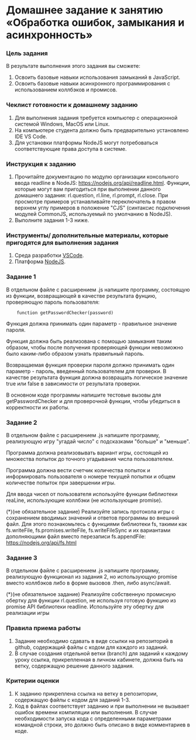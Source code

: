 # Домашнее задание к занятию «Обработка ошибок, замыкания и асинхронность»

### Цель задания


В результате выполнения этого задания вы сможете:

1. Освоить базовые навыки использования замыканий в JavaScript.
2. Освоить базовые навыки асинхронного программирования с использованием коллбэков и промисов.

### Чеклист готовности к домашнему заданию

1. Для выполнения задания требуется компьютер с операционной системой Windows, MacOS или Linux.
2. На компьютере студента должно быть предварительно установлено IDE VS Code.
3. Для установки платформы NodeJS могут потребоваться соответствующие права доступа в системе.

### Инструкция к заданию

1. Прочитайте документацию по модулю организации консольного ввода readline в NodeJS: https://nodejs.org/api/readline.html. Функции, которые могут вам пригодиться при выполнении данного домашнего задания: rl.question, rl.line, rl.prompt, rl.close. При просмотре примеров устанавливайте переключатель в правом верхнем углу примеров в положение "CJS" (синтаксис подключения модулей CommonJS, используемый по умолчанию в NodeJS).
2. Выполните задания 1-3 ниже.

### Инструменты/ дополнительные материалы, которые пригодятся для выполнения задания

1. Среда разработки [VSCode](https://code.visualstudio.com).
2. Платформа [NodeJS](https://nodejs.org/ru).

### Задание 1

В отдельном файле с расширением .js напишите программу, состоящую из функции, возвращающей в качестве результата фунцию, проверяющую пароль пользователя:
```
    function getPasswordChecker(password)
```
Функция должна принимать один параметр - правильное значение пароля.

Функция должна быть реализована с помощью замыкания таким образом, чтобы после получения проверяющей функции невозможно было каким-либо образом узнать правильный пароль. 

Возвращаемая функция проверки пароля должно принимать один параметр - пароль, введенный пользователем для проверки. В качестве результата функция должна возвращать логическое значение true или false в зависимости от результата проверки.

В основном коде программы напишите тестовые вызовы для getPasswordChecker и для проверочной функции, чтобы убедиться в корректности их работы.

### Задание 2
В отдельном файле с расширением .js напишите программу, реализующую игру "угадай число" с подсказками "больше" и "меньше". 

Программа должна реализовывать вариант игры, состоящей из множества попыток до точного угадывания числа пользователем.

Программа должна вести счетчик количества попыток и информировать пользователя о номере текущей попытки и общем количестве попыток при завершении игры.

Для ввода чисел от пользователя используйте функции библиотеки reaLine, использующие коллбэки (не использующие promise).

(*)(не обязательное задание) Реализуйте запись протокола игры с сохранением вводимых значений и ответов программы во внешний файл. Для этого познакомьтесь с функциями библиотеки fs, такими как fs.writeFile, fs.promises.writeFile, fs.writeFileSync и их вариантами дополняющими файл вместо перезаписи fs.appendFile: https://nodejs.org/api/fs.html

### Задание 3
В отдельном файле с расширением .js напишите программу, реализующую функционал из задания 2, но использующую promise вместо коллбэков либо в форме вызовов .then, либо async/await.

(*)(не обязательное задание) Реализуйте собственную промисную обертку для функции rl.question, не используя готовую функцию из promise API библиотеки readline. Используйте эту обертку для реализации игры


### Правила приема работы

1. Задание необходимо сдавать в виде ссылки на репозиторий в github, содержащий файлы с кодом для каждого из заданий.
2. В случае создания отдельной ветки (branch) для заданий к каждому уроку ссылка, прикрепленная в личном кабинете, должна быть на ветку, содержащую решение данного задания.

### Критерии оценки

1. К заданию прикреплена ссылка на ветку в репозитории, содержащую файлы с кодом для заданий 1-3.
2. Код в файлах соответствует заданию и при выполнении не вызывает ошибок времени компиляции или выполнения. В случае необходимости запуска кода с определенными параметрами командной строки, это должно быть описано в виде комментариев в коде.

